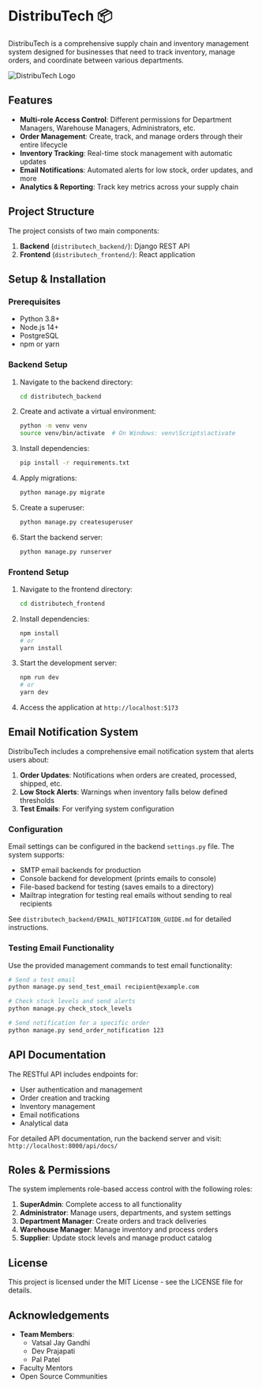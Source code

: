 # DistribuTech 📦

DistribuTech is a comprehensive supply chain and inventory management system designed for businesses that need to track inventory, manage orders, and coordinate between various departments.

![DistribuTech Logo](https://via.placeholder.com/1200x400.png?text=DistribuTech+Inventory+Management)

## Features

- **Multi-role Access Control**: Different permissions for Department Managers, Warehouse Managers, Administrators, etc.
- **Order Management**: Create, track, and manage orders through their entire lifecycle
- **Inventory Tracking**: Real-time stock management with automatic updates
- **Email Notifications**: Automated alerts for low stock, order updates, and more
- **Analytics & Reporting**: Track key metrics across your supply chain

## Project Structure

The project consists of two main components:

1. **Backend** (`distributech_backend/`): Django REST API
2. **Frontend** (`distributech_frontend/`): React application

## Setup & Installation

### Prerequisites

- Python 3.8+
- Node.js 14+
- PostgreSQL
- npm or yarn

### Backend Setup

1. Navigate to the backend directory:
   ```bash
   cd distributech_backend
   ```

2. Create and activate a virtual environment:
   ```bash
   python -m venv venv
   source venv/bin/activate  # On Windows: venv\Scripts\activate
   ```

3. Install dependencies:
   ```bash
   pip install -r requirements.txt
   ```

4. Apply migrations:
   ```bash
   python manage.py migrate
   ```

5. Create a superuser:
   ```bash
   python manage.py createsuperuser
   ```

6. Start the backend server:
   ```bash
   python manage.py runserver
   ```

### Frontend Setup

1. Navigate to the frontend directory:
   ```bash
   cd distributech_frontend
   ```

2. Install dependencies:
   ```bash
   npm install
   # or
   yarn install
   ```

3. Start the development server:
   ```bash
   npm run dev
   # or
   yarn dev
   ```

4. Access the application at `http://localhost:5173`

## Email Notification System

DistribuTech includes a comprehensive email notification system that alerts users about:

1. **Order Updates**: Notifications when orders are created, processed, shipped, etc.
2. **Low Stock Alerts**: Warnings when inventory falls below defined thresholds
3. **Test Emails**: For verifying system configuration

### Configuration

Email settings can be configured in the backend `settings.py` file. The system supports:

- SMTP email backends for production
- Console backend for development (prints emails to console)
- File-based backend for testing (saves emails to a directory)
- Mailtrap integration for testing real emails without sending to real recipients

See `distributech_backend/EMAIL_NOTIFICATION_GUIDE.md` for detailed instructions.

### Testing Email Functionality

Use the provided management commands to test email functionality:

```bash
# Send a test email
python manage.py send_test_email recipient@example.com

# Check stock levels and send alerts
python manage.py check_stock_levels

# Send notification for a specific order
python manage.py send_order_notification 123
```

## API Documentation

The RESTful API includes endpoints for:

- User authentication and management
- Order creation and tracking
- Inventory management
- Email notifications
- Analytical data

For detailed API documentation, run the backend server and visit:
`http://localhost:8000/api/docs/`

## Roles & Permissions

The system implements role-based access control with the following roles:

1. **SuperAdmin**: Complete access to all functionality
2. **Administrator**: Manage users, departments, and system settings
3. **Department Manager**: Create orders and track deliveries
4. **Warehouse Manager**: Manage inventory and process orders
5. **Supplier**: Update stock levels and manage product catalog

## License

This project is licensed under the MIT License - see the LICENSE file for details.

## Acknowledgements

- **Team Members**:
  - Vatsal Jay Gandhi
  - Dev Prajapati
  - Pal Patel
- Faculty Mentors
- Open Source Communities
